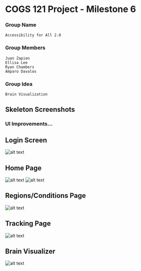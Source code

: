 # COGS 121 Project - Milestone 6

### Group Name

	Accessibility for All 2.0

### Group Members

	Juan Zapien
	Ellisa Lee
	Ryan Chambers
	Amparo Davalos

### Group Idea

	Brain Visualization

## Skeleton Screenshots


### UI Improvements... 
## Login Screen
![alt text](https://github.com/rchamber1/COGS_121_Project/blob/master/milestone6/screenshots/Screenshot%202018-05-30%2005.57.09.png)

## Home Page
![alt text](https://github.com/rchamber1/COGS_121_Project/blob/master/milestone6/screenshots/Screenshot%202018-05-30%2005.57.18.png)
![alt text](https://github.com/rchamber1/COGS_121_Project/blob/master/milestone6/screenshots/Screenshot%202018-05-30%2005.57.25.png)

## Regions/Conditions Page
![alt text](https://github.com/rchamber1/COGS_121_Project/blob/master/milestone6/screenshots/Screenshot%202018-05-30%2005.58.36.png)

## Tracking Page
![alt text](https://github.com/rchamber1/COGS_121_Project/blob/master/milestone6/screenshots/Screenshot%202018-05-30%2005.58.48.png)

## Brain Visualizer
![alt text](https://github.com/rchamber1/COGS_121_Project/blob/master/milestone6/screenshots/Screenshot%202018-05-30%2005.59.02.png)





